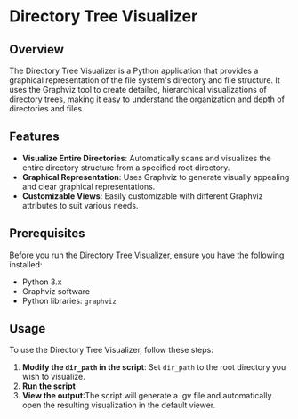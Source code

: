 # Directory Tree Visualizer

## Overview

The Directory Tree Visualizer is a Python application that provides a graphical representation of the file system's directory and file structure. It uses the Graphviz tool to create detailed, hierarchical visualizations of directory trees, making it easy to understand the organization and depth of directories and files.

## Features

- **Visualize Entire Directories**: Automatically scans and visualizes the entire directory structure from a specified root directory.
- **Graphical Representation**: Uses Graphviz to generate visually appealing and clear graphical representations.
- **Customizable Views**: Easily customizable with different Graphviz attributes to suit various needs.

## Prerequisites

Before you run the Directory Tree Visualizer, ensure you have the following installed:

- Python 3.x
- Graphviz software
- Python libraries: `graphviz`

## Usage

To use the Directory Tree Visualizer, follow these steps:

1. **Modify the `dir_path` in the script**: Set `dir_path` to the root directory you wish to visualize.
2. **Run the script**
3. **View the output**:The script will generate a .gv file and automatically open the resulting visualization in the default viewer.
